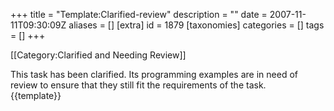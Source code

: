 +++
title = "Template:Clarified-review"
description = ""
date = 2007-11-11T09:30:09Z
aliases = []
[extra]
id = 1879
[taxonomies]
categories = []
tags = []
+++

<includeonly>[[Category:Clarified and Needing Review]]</includeonly>
<div class="messagebox">This task has been clarified.  Its programming examples are in need of review to ensure that they still fit the requirements of the task.</div>
<noinclude>{{template}}</noinclude>
